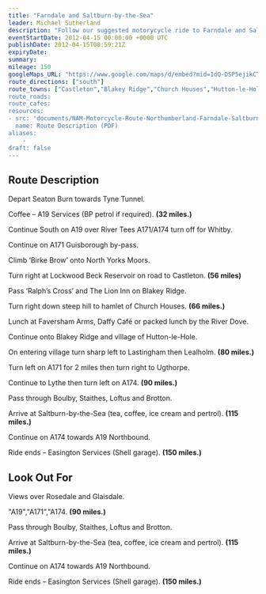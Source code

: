 ```yaml
---
title: "Farndale and Saltburn-by-the-Sea"
leader: Michael Sutherland
description: "Follow our suggested motorycycle ride to Farndale and Saltburn-by-the-Sea."
eventStartDate: 2012-04-15 00:00:00 +0000 UTC
publishDate: 2012-04-15T08:59:21Z
expiryDate:
summary:
mileage: 150
googleMaps_URL: "https://www.google.com/maps/d/embed?mid=1dQ-DSP5ejikCTT2SylC814PCdqVVRiZG"
route_directions: ["south"]
route_towns: ["Castleton","Blakey Ridge","Church Houses","Hutton-le-Hole","Lastingham","Lealholm","Ugthorpe",Lythe",Boulby","Staithes","Loftus","Brotton",Saltburn-by-the-Sea"]
route_roads: 
route_cafes:
resources:
- src: 'documents/NAM-Motorcycle-Route-Northumberland-Farndale-SaltburnByTheSea.pdf'
  name: Route Description (PDF)
aliases:
    - 
draft: false
---
```


## Route Description

Depart Seaton Burn towards Tyne Tunnel.

Coffee – A19 Services (BP petrol if required). **(32 miles.)**

Continue South on A19 over River Tees A171/A174 turn off for Whitby.

Continue on A171 Guisborough by-pass.

Climb ‘Birke Brow’ onto North Yorks Moors.

Turn right at Lockwood Beck Reservoir on road to Castleton. **(56 miles)**

Pass ‘Ralph’s Cross’ and The Lion Inn on Blakey Ridge.

Turn right down steep hill to hamlet of Church Houses. **(66 miles.)**

Lunch at Faversham Arms, Daffy Café or packed lunch by the River Dove.

Continue onto Blakey Ridge and village of Hutton-le-Hole.

On entering village turn sharp left to Lastingham then Lealholm. **(80 miles.)**

Turn left on A171 for 2 miles then turn right to Ugthorpe.

Continue to Lythe then turn left on A174. **(90 miles.)**

Pass through Boulby, Staithes, Loftus and Brotton.

Arrive at Saltburn-by-the-Sea (tea, coffee, ice cream and pertrol). **(115 miles.)**

Continue on A174 towards A19 Northbound.

Ride ends – Easington Services (Shell garage). **(150 miles.)**

## Look Out For

Views over Rosedale and Glaisdale.


"A19","A171","A174. **(90 miles.)**

Pass through Boulby, Staithes, Loftus and Brotton.

Arrive at Saltburn-by-the-Sea (tea, coffee, ice cream and pertrol). **(115 miles.)**

Continue on A174 towards A19 Northbound.

Ride ends – Easington Services (Shell garage). **(150 miles.)**
